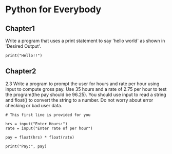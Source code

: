 # Python for Everybody

## Chapter1

Write a program that uses a print statement to say 'hello world' as shown in 'Desired Output'.

```
print("Hello!!")
```

## Chapter2

2.3 Write a program to prompt the user for hours and rate per hour using input to compute gross pay.
Use 35 hours and a rate of 2.75 per hour to test the program(the pay should be 96.25).
You should use input to read a string and float() to convert the string to a number.
Do not worry about error checking or bad user data.

```
# This first line is provided for you

hrs = input("Enter Hours:")
rate = input("Enter rate of per hour")

pay = float(hrs) * float(rate)

print("Pay:", pay)
```
